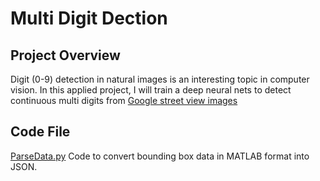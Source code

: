 # Multi Digit Dection

## Project Overview

Digit (0-9) detection in natural images is an interesting topic in computer vision. In this applied project, I will train a deep neural nets to detect continuous multi digits from [Google street view images](http://ufldl.stanford.edu/housenumbers/) 

## Code File
[ParseData.py](https://github.com/wenbo5565/AppliedProject_MultiDigitDetection/blob/master/ParseData.py) Code to convert bounding box data in MATLAB format into JSON.
